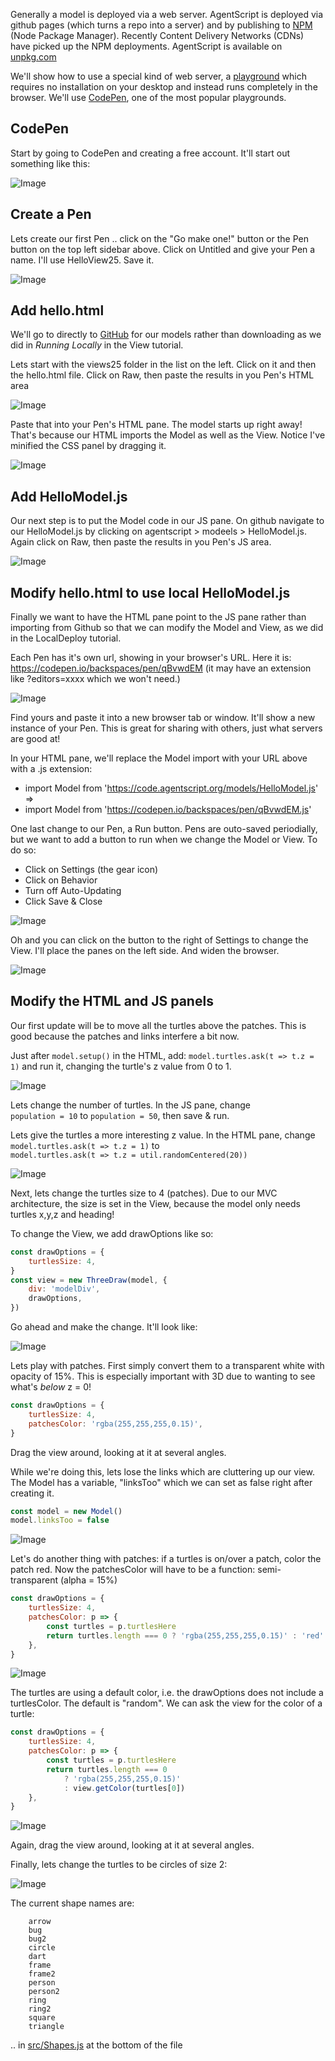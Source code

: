 Generally a model is deployed via a web server. AgentScript is deployed via github pages (which turns a repo into a server) and by publishing to [NPM](https://docs.npmjs.com/) (Node Package Manager). Recently Content Delivery Networks (CDNs) have picked up the NPM deployments. AgentScript is available on [unpkg.com](https://unpkg.com/)

We'll show how to use a special kind of web server, a [playground](https://www.geeksforgeeks.org/top-javascript-playgrounds-every-developer-should-try/) which requires no installation on your desktop and instead runs completely in the browser. We'll use [CodePen](https://codepen.io/), one of the most popular playgrounds.

## CodePen

Start by going to CodePen and creating a free account. It'll start out something like this:

![Image](/config/cleantheme/static/CodePenInit.jpg)

## Create a Pen

Lets create our first Pen .. click on the "Go make one!" button or the Pen button on the top left sidebar above. Click on Untitled and give your Pen a name. I'll use HelloView25. Save it.

![Image](/config/cleantheme/static/CodePenLayout.jpg)

## Add hello.html

We'll go to directly to [GitHub](https://github.com/backspaces/agentscript) for our models rather than downloading as we did in _Running Locally_ in the View tutorial.

Lets start with the views25 folder in the list on the left. Click on it and then the hello.html file. Click on Raw, then paste the results in you Pen's HTML area

![Image](/config/cleantheme/static/Views25Html.jpg)

Paste that into your Pen's HTML pane. The model starts up right away! That's because our HTML imports the Model as well as the View. Notice I've minified the CSS panel by dragging it.

![Image](/config/cleantheme/static/CodePenHTML.jpg)

## Add HelloModel.js

Our next step is to put the Model code in our JS pane. On github navigate to our HelloModel.js by clicking on agentscript > modeels > HelloModel.js. Again click on Raw, then paste the results in you Pen's JS area.

![Image](/config/cleantheme/static/CodePenJS.jpg)

## Modify hello.html to use local HelloModel.js

Finally we want to have the HTML pane point to the JS pane rather than importing from Github so that we can modify the Model and View, as we did in the LocalDeploy tutorial.

Each Pen has it's own url, showing in your browser's URL. Here it is: https://codepen.io/backspaces/pen/qBvwdEM (it may have an extension like ?editors=xxxx which we won't need.)

![Image](/config/cleantheme/static/CodePenURL.jpg)

Find yours and paste it into a new browser tab or window. It'll show a new instance of your Pen. This is great for sharing with others, just what servers are good at!

In your HTML pane, we'll replace the Model import with your URL above with a .js extension:

-   import Model from 'https://code.agentscript.org/models/HelloModel.js' <br>
    => <br>
-   import Model from 'https://codepen.io/backspaces/pen/qBvwdEM.js'

One last change to our Pen, a Run button. Pens are outo-saved periodially, but we want to add a button to run when we change the Model or View. To do so:

-   Click on Settings (the gear icon)
-   Click on Behavior
-   Turn off Auto-Updating
-   Click Save & Close

![Image](/config/cleantheme/static/CodePenRunBtn.jpg)

Oh and you can click on the button to the right of Settings to change the View. I'll place the panes on the left side. And widen the browser.

![Image](/config/cleantheme/static/WideViewLeftPanes.jpg)

## Modify the HTML and JS panels

Our first update will be to move all the turtles above the patches. This is good because the patches and links interfere a bit now.

Just after `model.setup()` in the HTML, add: `model.turtles.ask(t => t.z = 1)` and run it, changing the turtle's z value from 0 to 1.

![Image](/config/cleantheme/static/TurtlesPlus1.jpg)

Lets change the number of turtles. In the JS pane, change<br>
`population = 10` to `population = 50`, then save & run.

Lets give the turtles a more interesting z value. In the HTML pane, change<br>
`model.turtles.ask(t => t.z = 1)` to<br>
`model.turtles.ask(t => t.z = util.randomCentered(20))`

![Image](/config/cleantheme/static/TurtlesRandomZ.jpg)

Next, lets change the turtles size to 4 (patches). Due to our MVC architecture, the size is set in the View, because the model only needs turtles x,y,z and heading!

To change the View, we add drawOptions like so:

```js
const drawOptions = {
    turtlesSize: 4,
}
const view = new ThreeDraw(model, {
    div: 'modelDiv',
    drawOptions,
})
```

Go ahead and make the change. It'll look like:

![Image](/config/cleantheme/static/TurtlesSize4.jpg)

Lets play with patches. First simply convert them to a transparent white with opacity of 15%. This is especially important with 3D due to wanting to see what's _below_ z = 0!

```js
const drawOptions = {
    turtlesSize: 4,
    patchesColor: 'rgba(255,255,255,0.15)',
}
```

Drag the view around, looking at it at several angles.

<!-- ![Image](/config/cleantheme/static/TransparentPatches.jpg) -->

While we're doing this, lets lose the links which are cluttering up our view. The Model has a variable, "linksToo" which we can set as false right after creating it.

```js
const model = new Model()
model.linksToo = false
```

![Image](/config/cleantheme/static/NoLinks.jpg)

Let's do another thing with patches: if a turtles is on/over a patch, color the patch red. Now the patchesColor will have to be a function: semi-transparent (alpha = 15%)

```js
const drawOptions = {
    turtlesSize: 4,
    patchesColor: p => {
        const turtles = p.turtlesHere
        return turtles.length === 0 ? 'rgba(255,255,255,0.15)' : 'red'
    },
}
```

![Image](/config/cleantheme/static/TurtlesRedPatches.jpg)

The turtles are using a default color, i.e. the drawOptions does not include a turtlesColor. The default is "random". We can ask the view for the color of a turtle:

```js
const drawOptions = {
    turtlesSize: 4,
    patchesColor: p => {
        const turtles = p.turtlesHere
        return turtles.length === 0
            ? 'rgba(255,255,255,0.15)'
            : view.getColor(turtles[0])
    },
}
```

![Image](/config/cleantheme/static/TurtlesColorPatches.jpg)

Again, drag the view around, looking at it at several angles.

Finally, lets change the turtles to be circles of size 2:

![Image](/config/cleantheme/static/CircleTurtles.jpg)

The current shape names are:

```
    arrow
    bug
    bug2
    circle
    dart
    frame
    frame2
    person
    person2
    ring
    ring2
    square
    triangle
```

.. in [src/Shapes.js](https://code.agentscript.org/src/Shapes.js) at the bottom of the file
